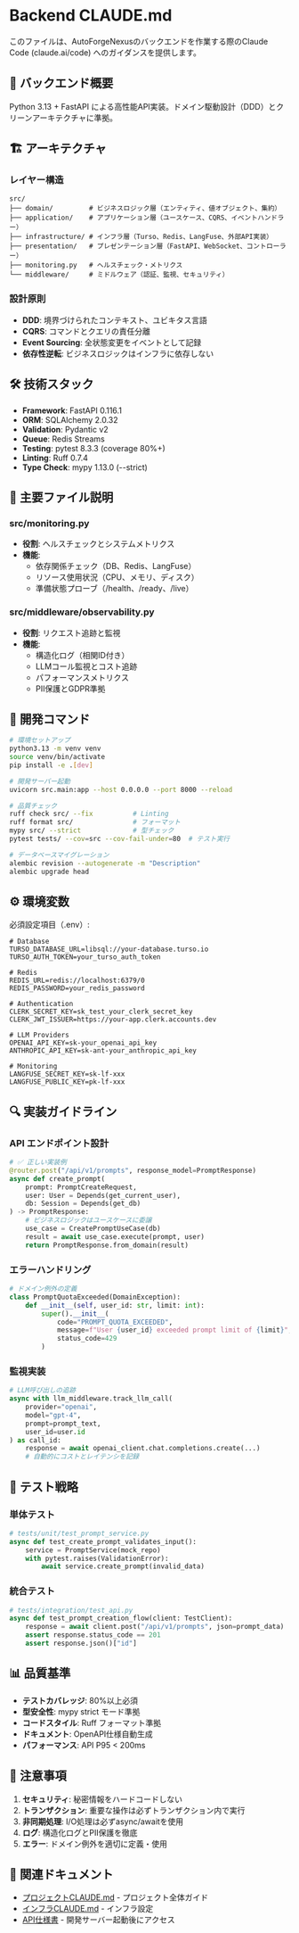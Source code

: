 # Backend CLAUDE.md

このファイルは、AutoForgeNexusのバックエンドを作業する際のClaude Code (claude.ai/code) へのガイダンスを提供します。

## 🎯 バックエンド概要

Python 3.13 + FastAPI による高性能API実装。ドメイン駆動設計（DDD）とクリーンアーキテクチャに準拠。

## 🏗️ アーキテクチャ

### レイヤー構造

```
src/
├── domain/         # ビジネスロジック層（エンティティ、値オブジェクト、集約）
├── application/    # アプリケーション層（ユースケース、CQRS、イベントハンドラー）
├── infrastructure/ # インフラ層（Turso、Redis、LangFuse、外部API実装）
├── presentation/   # プレゼンテーション層（FastAPI、WebSocket、コントローラー）
├── monitoring.py   # ヘルスチェック・メトリクス
└── middleware/     # ミドルウェア（認証、監視、セキュリティ）
```

### 設計原則

- **DDD**: 境界づけられたコンテキスト、ユビキタス言語
- **CQRS**: コマンドとクエリの責任分離
- **Event Sourcing**: 全状態変更をイベントとして記録
- **依存性逆転**: ビジネスロジックはインフラに依存しない

## 🛠️ 技術スタック

- **Framework**: FastAPI 0.116.1
- **ORM**: SQLAlchemy 2.0.32
- **Validation**: Pydantic v2
- **Queue**: Redis Streams
- **Testing**: pytest 8.3.3 (coverage 80%+)
- **Linting**: Ruff 0.7.4
- **Type Check**: mypy 1.13.0 (--strict)

## 📁 主要ファイル説明

### src/monitoring.py
- **役割**: ヘルスチェックとシステムメトリクス
- **機能**:
  - 依存関係チェック（DB、Redis、LangFuse）
  - リソース使用状況（CPU、メモリ、ディスク）
  - 準備状態プローブ（/health、/ready、/live）

### src/middleware/observability.py
- **役割**: リクエスト追跡と監視
- **機能**:
  - 構造化ログ（相関ID付き）
  - LLMコール監視とコスト追跡
  - パフォーマンスメトリクス
  - PII保護とGDPR準拠

## 🚀 開発コマンド

```bash
# 環境セットアップ
python3.13 -m venv venv
source venv/bin/activate
pip install -e .[dev]

# 開発サーバー起動
uvicorn src.main:app --host 0.0.0.0 --port 8000 --reload

# 品質チェック
ruff check src/ --fix          # Linting
ruff format src/               # フォーマット
mypy src/ --strict             # 型チェック
pytest tests/ --cov=src --cov-fail-under=80  # テスト実行

# データベースマイグレーション
alembic revision --autogenerate -m "Description"
alembic upgrade head
```

## ⚙️ 環境変数

必須設定項目（.env）:

```env
# Database
TURSO_DATABASE_URL=libsql://your-database.turso.io
TURSO_AUTH_TOKEN=your_turso_auth_token

# Redis
REDIS_URL=redis://localhost:6379/0
REDIS_PASSWORD=your_redis_password

# Authentication
CLERK_SECRET_KEY=sk_test_your_clerk_secret_key
CLERK_JWT_ISSUER=https://your-app.clerk.accounts.dev

# LLM Providers
OPENAI_API_KEY=sk-your_openai_api_key
ANTHROPIC_API_KEY=sk-ant-your_anthropic_api_key

# Monitoring
LANGFUSE_SECRET_KEY=sk-lf-xxx
LANGFUSE_PUBLIC_KEY=pk-lf-xxx
```

## 🔍 実装ガイドライン

### API エンドポイント設計

```python
# ✅ 正しい実装例
@router.post("/api/v1/prompts", response_model=PromptResponse)
async def create_prompt(
    prompt: PromptCreateRequest,
    user: User = Depends(get_current_user),
    db: Session = Depends(get_db)
) -> PromptResponse:
    # ビジネスロジックはユースケースに委譲
    use_case = CreatePromptUseCase(db)
    result = await use_case.execute(prompt, user)
    return PromptResponse.from_domain(result)
```

### エラーハンドリング

```python
# ドメイン例外の定義
class PromptQuotaExceeded(DomainException):
    def __init__(self, user_id: str, limit: int):
        super().__init__(
            code="PROMPT_QUOTA_EXCEEDED",
            message=f"User {user_id} exceeded prompt limit of {limit}",
            status_code=429
        )
```

### 監視実装

```python
# LLM呼び出しの追跡
async with llm_middleware.track_llm_call(
    provider="openai",
    model="gpt-4",
    prompt=prompt_text,
    user_id=user.id
) as call_id:
    response = await openai_client.chat.completions.create(...)
    # 自動的にコストとレイテンシを記録
```

## 🧪 テスト戦略

### 単体テスト
```python
# tests/unit/test_prompt_service.py
async def test_create_prompt_validates_input():
    service = PromptService(mock_repo)
    with pytest.raises(ValidationError):
        await service.create_prompt(invalid_data)
```

### 統合テスト
```python
# tests/integration/test_api.py
async def test_prompt_creation_flow(client: TestClient):
    response = await client.post("/api/v1/prompts", json=prompt_data)
    assert response.status_code == 201
    assert response.json()["id"]
```

## 📊 品質基準

- **テストカバレッジ**: 80%以上必須
- **型安全性**: mypy strict モード準拠
- **コードスタイル**: Ruff フォーマット準拠
- **ドキュメント**: OpenAPI仕様自動生成
- **パフォーマンス**: API P95 < 200ms

## 🚨 注意事項

1. **セキュリティ**: 秘密情報をハードコードしない
2. **トランザクション**: 重要な操作は必ずトランザクション内で実行
3. **非同期処理**: I/O処理は必ずasync/awaitを使用
4. **ログ**: 構造化ログとPII保護を徹底
5. **エラー**: ドメイン例外を適切に定義・使用

## 🔗 関連ドキュメント

- [プロジェクトCLAUDE.md](../CLAUDE.md) - プロジェクト全体ガイド
- [インフラCLAUDE.md](../infrastructure/CLAUDE.md) - インフラ設定
- [API仕様書](http://localhost:8000/docs) - 開発サーバー起動後にアクセス
